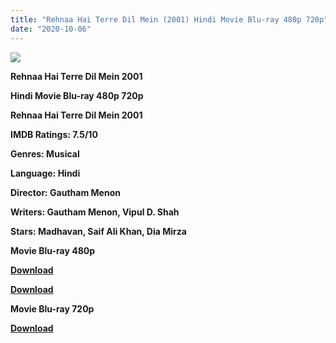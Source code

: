 ```yaml
---
title: "Rehnaa Hai Terre Dil Mein (2001) Hindi Movie Blu-ray 480p 720p"
date: "2020-10-06"
---
```


[**![](https://1.bp.blogspot.com/-6ZjhIxxET3M/XvC6MAI3R9I/AAAAAAAADoM/wZ_zch6r-bs_OEqopNI76watx90QH44fwCLcBGAsYHQ/s1600/jpeg.png)**](https://1.bp.blogspot.com/-6ZjhIxxET3M/XvC6MAI3R9I/AAAAAAAADoM/wZ_zch6r-bs_OEqopNI76watx90QH44fwCLcBGAsYHQ/s1600/jpeg.png)

 **Rehnaa Hai Terre Dil Mein 2001** 

**Hindi Movie Blu-ray 480p 720p** 

**Rehnaa Hai Terre Dil Mein 2001** 

**IMDB Ratings: 7.5/10**

**Genres: Musical**

**Language: Hindi**

**Director: Gautham Menon**

**Writers: Gautham Menon, Vipul D. Shah**

**Stars: Madhavan, Saif Ali Khan, Dia Mirza**

 **Movie Blu-ray 480p** 

**[Download](https://bdupload.asia/2q3szq9hps68)** 

[**Download**](https://www.indishare.org/gzrs8zb64hf5)

 **Movie Blu-ray 720p** 

**[Download](http://hallan.club/bv88fav7gcuf)**
